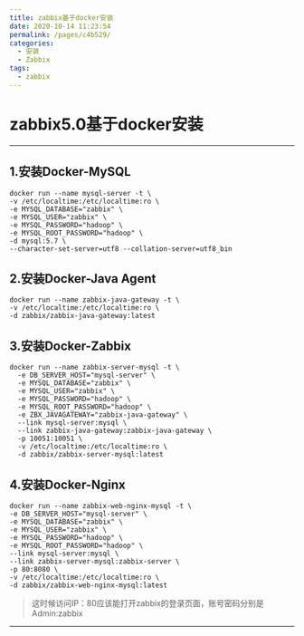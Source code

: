 ```yaml
---
title: zabbix基于docker安装
date: 2020-10-14 11:23:54
permalink: /pages/c4b529/
categories:
  - 安装
  - Zabbix
tags:
  - zabbix
---
```


# zabbix5.0基于docker安装
---
## 1.安装Docker-MySQL

```shell
docker run --name mysql-server -t \
-v /etc/localtime:/etc/localtime:ro \
-e MYSQL_DATABASE="zabbix" \
-e MYSQL_USER="zabbix" \
-e MYSQL_PASSWORD="hadoop" \
-e MYSQL_ROOT_PASSWORD="hadoop" \
-d mysql:5.7 \
--character-set-server=utf8 --collation-server=utf8_bin
```
## 2.安装Docker-Java Agent
```shell
docker run --name zabbix-java-gateway -t \
-v /etc/localtime:/etc/localtime:ro \
-d zabbix/zabbix-java-gateway:latest
```
## 3.安装Docker-Zabbix
```shell
docker run --name zabbix-server-mysql -t \
  -e DB_SERVER_HOST="mysql-server" \
  -e MYSQL_DATABASE="zabbix" \
  -e MYSQL_USER="zabbix" \
  -e MYSQL_PASSWORD="hadoop" \
  -e MYSQL_ROOT_PASSWORD="hadoop" \
  -e ZBX_JAVAGATEWAY="zabbix-java-gateway" \
  --link mysql-server:mysql \
  --link zabbix-java-gateway:zabbix-java-gateway \
  -p 10051:10051 \
  -v /etc/localtime:/etc/localtime:ro \
  -d zabbix/zabbix-server-mysql:latest
  ```
  ## 4.安装Docker-Nginx
  ```shell
  docker run --name zabbix-web-nginx-mysql -t \
  -e DB_SERVER_HOST="mysql-server" \
  -e MYSQL_DATABASE="zabbix" \
  -e MYSQL_USER="zabbix" \
  -e MYSQL_PASSWORD="hadoop" \
  -e MYSQL_ROOT_PASSWORD="hadoop" \
  --link mysql-server:mysql \
  --link zabbix-server-mysql:zabbix-server \
  -p 80:8080 \
  -v /etc/localtime:/etc/localtime:ro \
  -d zabbix/zabbix-web-nginx-mysql:latest
  ```
  >这时候访问IP：80应该能打开zabbix的登录页面，账号密码分别是Admin:zabbix

---

